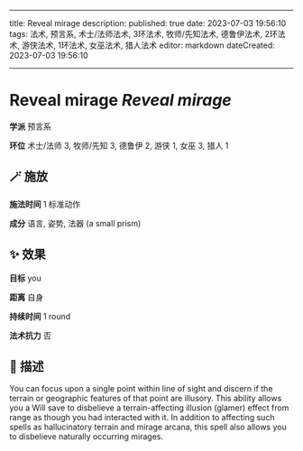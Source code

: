 
---
title: Reveal mirage
description: 
published: true
date: 2023-07-03 19:56:10
tags: 法术, 预言系, 术士/法师法术, 3环法术, 牧师/先知法术, 德鲁伊法术, 2环法术, 游侠法术, 1环法术, 女巫法术, 猎人法术
editor: markdown
dateCreated: 2023-07-03 19:56:10

---

# **Reveal mirage** *Reveal mirage*

**学派** 预言系 

**环位** 术士/法师 3, 牧师/先知 3, 德鲁伊 2, 游侠 1, 女巫 3, 猎人 1

## 🪄 施放

**施法时间** 1 标准动作

**成分** 语言, 姿势, 法器 (a small prism)

## ✨ 效果 

**目标** you 

**距离** 自身  

**持续时间** 1 round 

**法术抗力** 否

## 📖 描述

You can focus upon a single point within line of sight and discern if the terrain or geographic features of that point are illusory. This ability allows you a Will save to disbelieve a terrain-affecting illusion (glamer) effect from range as though you had interacted with it. In addition to affecting such spells as hallucinatory terrain and mirage arcana, this spell also allows you to disbelieve naturally occurring mirages.
    